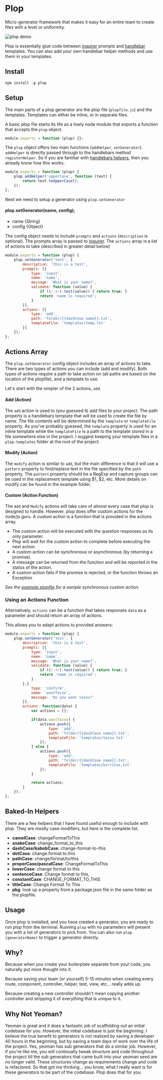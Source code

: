 Plop
======

Micro-generator framework that makes it easy for an entire team to create files with a level or uniformity.

![plop demo](http://i.imgur.com/penUFkr.gif)

Plop is essentially glue code between  [inquirer](https://github.com/SBoudrias/Inquirer.js/) prompts and [handlebar](https://github.com/wycats/handlebars.js/) templates. You can also add your own handlebar helper methods and use them in your templates.

## Install
```
npm install -g plop
```

## Setup
The main parts of a plop generator are the plop file (`plopfile.js`) and the templates. Templates can either be inline, or in separate files.

A basic plop file starts its life as a lowly node module that exports a function that accepts the `plop` object.
``` javascript
module.exports = function (plop) {};
```
The `plop` object offers two main functions (`addHelper`, `setGenerator`). `addHelper` is directly passed through to the handlebars method `registerHelper`. So if you are familiar with [handlebars helpers](http://handlebarsjs.com/expressions.html#helpers), then you already know how this works.
``` javascript
module.exports = function (plop) {
	plop.addHelper('upperCase', function (text) {
		return text.toUpperCase();
	});
};
```
Next we need to setup a generator using `plop.setGenerator`
#### plop.setGenerator(name, config);
- name {String}
- config {Object}

The config object needs to include `prompts` and `actions` (`description` is optional). The prompts array is passed to [inquirer](https://github.com/SBoudrias/Inquirer.js/#objects). The `actions` array is a list of actions to take (described in greater detail below)

``` javascript
module.exports = function (plop) {
    plop.setGenerator('test', {
		description: 'this is a test',
		prompts: [{
			type: 'input',
			name: 'name',
			message: 'What is your name?',
			validate: function (value) {
				if ((/.+/).test(value)) { return true; }
				return 'name is required';
			}
		}],
		actions: [{
			type: 'add',
			path: 'folder/{{dashCase name}}.txt',
			templateFile: 'templates/temp.txt'
		}]
	});
};
```
## Actions Array
The `plop.setGenerator` config object includes an array of actions to take. There are two types of actions you can include (add and modify). Both types of actions require a path to take action on (all paths are based on the location of the plopfile), and a template to use.

Let's start with the simpler of the 2 actions, `add`.

#### Add (Action)
The `add` action is used to (you guessed it) add files to your project. The path property is a handlebars template that will be used to create the file by name. The file contents will be determined by the `template` or `templateFile` property. As you've probably guessed, the `template` property is used for an inline template while the `templateFile` is a path to the template stored in a file somewhere else in the project. I suggest keeping your template files in a `plop-templates` folder at the root of the project.

#### Modify (Action)
The `modify` action is similar to `add`, but the main difference is that it will use a `pattern` property to find/replace text in the file specified by the `path` property. The `pattern` property should be a RegExp and capture groups can be used in the replacement template using $1, $2, etc. More details on modify can be found in the example folder.

#### Custom (Action Function)
The `Add` and `Modify` actions will take care of almost every case that plop is designed to handle. However, plop does offer custom actions for the node/js guru. A custom action is a function that is provided in the actions array.
 - The custom action will be executed with the question responses as its only parameter.
 - Plop will wait for the custom action to complete before executing the next action.
 - A custom action can be synchronous or asynchronous (by returning a promise).
 - A message can be returned from the function and will be reported in the status of the action.
 - A custom action fails if the promise is rejected, or the function throws an Exception

_See the [example plopfile](https://github.com/amwmedia/plop/blob/master/example/plopfile.js) for a sample synchronous custom action._

### Using an Actions Function
Alternatively, `actions` can be a function that takes responses `data` as a parameter and should return an array of actions.

This allows you to adapt actions to provided answers:

``` javascript
module.exports = function (plop) {
    plop.setGenerator('test', {
		description: 'this is a test',
		prompts: [{
			type: 'input',
			name: 'name',
			message: 'What is your name?',
			validate: function (value) {
				if ((/.+/).test(value)) { return true; }
				return 'name is required';
			}
		},{
			type: 'confirm',
			name: 'wantTacos',
			message: 'Do you want tacos?'
		}],
		actions: function(data) {
			var actions = [];

			if(data.wantTacos) {
				actions.push({
					type: 'add',
					path: 'folder/{{dashCase name}}.txt',
					templateFile: 'templates/tacos.txt'
				});
			} else {
				actions.push({
					type: 'add',
					path: 'folder/{{dashCase name}}.txt',
					templateFile: 'templates/burritos.txt'
				});
			}

			return actions;
		}
	});
};
```

## Baked-In Helpers
There are a few helpers that I have found useful enough to include with plop. They are mostly case modifiers, but here is the complete list.

- **camelCase**: changeFormatToThis
- **snakeCase**: change_format_to_this
- **dashCase/kabobCase**: change-format-to-this
- **dotCase**: change.format.to.this
- **pathCase**: change/format/to/this
- **properCase/pascalCase**: ChangeFormatToThis
- **lowerCase**: change format to this
- **sentenceCase**: Change format to this,
- **constantCase**: CHANGE_FORMAT_TO_THIS
- **titleCase**: Change Format To This
- **pkg**: look up a property from a package.json file in the same folder as the plopfile.

## Usage
Once plop is installed, and you have created a generator, you are ready to run plop from the terminal. Running `plop` with no parameters will present you with a list of generators to pick from. You can also run `plop [generatorName]` to trigger a generator directly.

## Why?
Because when you create your boilerplate separate from your code, you naturally put more thought into it.

Because saving your team (or yourself) 5-15 minutes when creating every route, component, controller, helper, test, view, etc... really adds up.

Because creating a new controller shouldn't mean copying another controller and stripping it of everything that is unique to it.

## Why Not Yeoman?
Yeoman is great and it does a fantastic job of scaffolding out an initial codebase for you. However, the initial codebase is just the beginning. I believe the true benefit to generators is not realized by saving a developer 40 hours in the beginning, but by saving a team days of work over the life of the project. Yes, yeoman has sub generators that do a similar job. However, if you're like me, you will continually tweak structure and code throughout the project till the sub generators that came built into your yeoman seed are no longer valid. These structures change as requirements change and code is refactored. So that got me thinking... you know, what I really want is for these generators to be part of the codebase. Plop does that for you.
